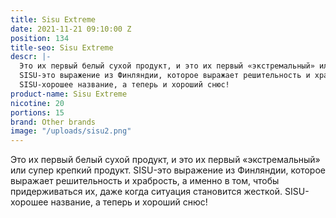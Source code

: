 ```yaml
---
title: Sisu Extreme
date: 2021-11-21 09:10:00 Z
position: 134
title-seo: Sisu Extreme
descr: |-
  Это их первый белый сухой продукт, и это их первый «экстремальный» или супер крепкий продукт.
  SISU-это выражение из Финляндии, которое выражает решительность и храбрость, а именно в том, чтобы придерживаться их, даже когда ситуация становится жесткой.
  SISU-хорошее название, а теперь и хороший снюс!
product-name: Sisu Extreme
nicotine: 20
portions: 15
brand: Other brands
image: "/uploads/sisu2.png"
---
```


Это их первый белый сухой продукт, и это их первый «экстремальный» или супер крепкий продукт.
SISU-это выражение из Финляндии, которое выражает решительность и храбрость, а именно в том, чтобы придерживаться их, даже когда ситуация становится жесткой.
SISU-хорошее название, а теперь и хороший снюс!